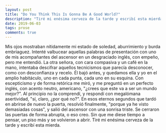 ```yaml
---
layout: post
title: "Do You Think This Is Gonna Be A Good World?"
description: "Tiré mi enésima cerveza de la tarde y escribí esta mierda."
date: 2019-06-03
tags: prose
comments: true
---
```


Mis ojos mostraban nítidamente mi estado de soledad, aburrimiento y burda
embriaguez. Intenté valbucear aquellas palabras de presentación con uno de mis
acompañantes del ascensor en un desgraciado inglés, con empeño, pero me
entendió. La otra señora, con cara compasiva y un café en la mano, intentaba
descifrar aquellos tecnicismos que parecía desconocer, como con desconfianza y
recelo. Él bajó antes, y quedamos ella y yo en el amplio habitáculo, uno en
cada punta, cada uno en su esquina. Con escepticismo y de forma retórica me
miró, y me preguntó en un perfecto inglés, con acento neutro, americano,
"¿crees que este va a ser un mundo mejor?". Al principio no la comprendí, y
respondí con megalómana asertividad, "sí, claro, ¿por qué no?". En esos eternos
segundos que tardó en abrirse de nuevo la puerta, resolvió finalmente, "porque
ya he visto demasiadas cosas", y salió del ascensor con una sonrisa triste. Se
cerraron las puertas de forma abrupta, o eso creo. Sin que me diese tiempo a
pensar, un piso más y se volvieron a abrir. Tiré mi enésima cerveza de la tarde
y escribí esta mierda.
